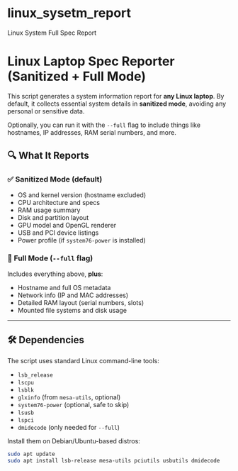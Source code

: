 # linux_sysetm_report
Linux System Full Spec Report

# Linux Laptop Spec Reporter (Sanitized + Full Mode)

This script generates a system information report for **any Linux laptop**. By default, it collects essential system details in **sanitized mode**, avoiding any personal or sensitive data.

Optionally, you can run it with the `--full` flag to include things like hostnames, IP addresses, RAM serial numbers, and more.

## 🔍 What It Reports

### ✅ Sanitized Mode (default)
- OS and kernel version (hostname excluded)
- CPU architecture and specs
- RAM usage summary
- Disk and partition layout
- GPU model and OpenGL renderer
- USB and PCI device listings
- Power profile (if `system76-power` is installed)

### 🔐 Full Mode (`--full` flag)
Includes everything above, **plus**:
- Hostname and full OS metadata
- Network info (IP and MAC addresses)
- Detailed RAM layout (serial numbers, slots)
- Mounted file systems and disk usage

---

## 🛠️ Dependencies

The script uses standard Linux command-line tools:

- `lsb_release`
- `lscpu`
- `lsblk`
- `glxinfo` (from `mesa-utils`, optional)
- `system76-power` (optional, safe to skip)
- `lsusb`
- `lspci`
- `dmidecode` (only needed for `--full`)

Install them on Debian/Ubuntu-based distros:

```bash
sudo apt update
sudo apt install lsb-release mesa-utils pciutils usbutils dmidecode

